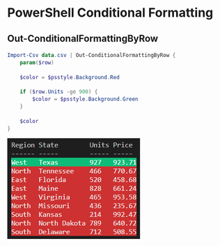 # PowerShell Conditional Formatting

## Out-ConditionalFormattingByRow

```powershell
Import-Csv data.csv | Out-ConditionalFormattingByRow {
    param($row)
    
    $color = $psstyle.Background.Red
    
    if ($row.Units -ge 900) {
        $color = $psstyle.Background.Green
    }

    $color
}
```

![](.\Media\FormatByRow.png)